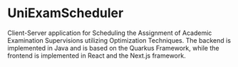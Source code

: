 # UniExamScheduler

Client-Server application for Scheduling the Assignment of Academic Examination Supervisions utilizing Optimization Techniques.
The backend is implemented in Java and is based on the Quarkus Framework, while the frontend is implemented in React and the Next.js framework.
